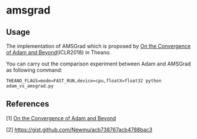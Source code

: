 # amsgrad

## Usage

The implementation of AMSGrad which is proposed by [On the Convergence of Adam and Beyond](https://openreview.net/forum?id=ryQu7f-RZ)(ICLR2018) in Theano.

You can carry out the comparison experiment between Adam and AMSGrad as following command:
```
THEANO_FLAGS=mode=FAST_RUN,device=cpu,floatX=float32 python adam_vs_amsgrad.py
```


## References
[1] [On the Convergence of Adam and Beyond](https://openreview.net/forum?id=ryQu7f-RZ)

[2] https://gist.github.com/Newmu/acb738767acb4788bac3
